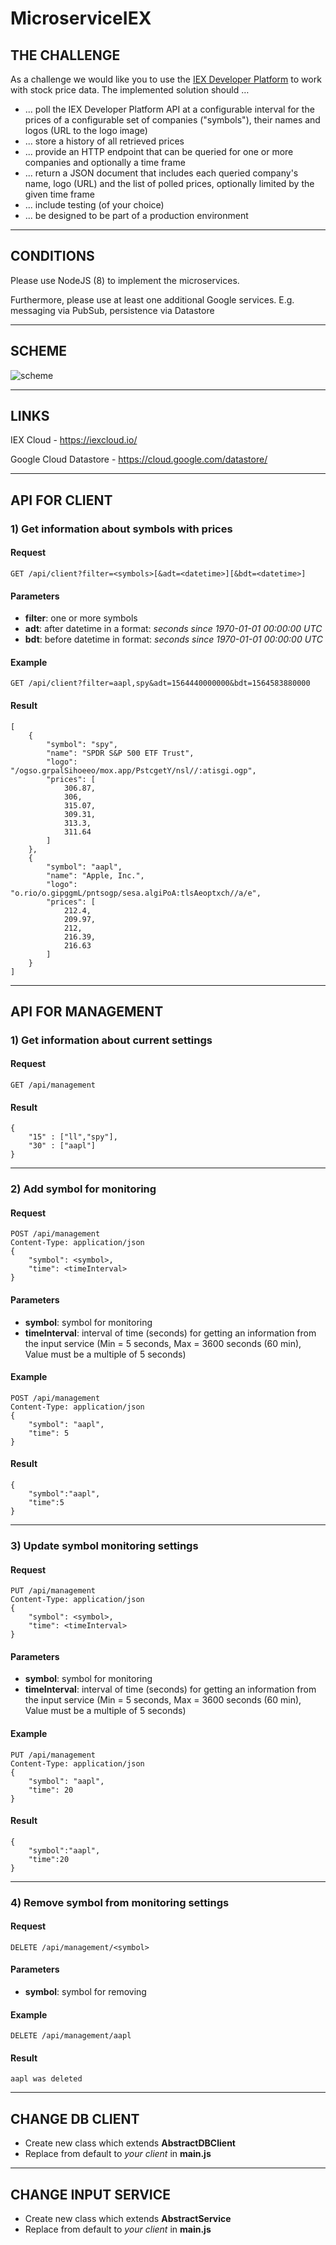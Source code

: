 # MicroserviceIEX

## THE CHALLENGE 
 
As a challenge we would like you to use the [​IEX Developer Platform​](https://iextrading.com/developer/) to work with stock price 
data. The implemented solution should … 
-  ... poll the IEX Developer Platform API at a configurable interval for the prices of a 
configurable set of companies ("symbols"), their names and logos (URL to the logo 
image) 
-  ... store a history of all retrieved prices 
-  ... provide an HTTP endpoint that can be queried for one or more companies and 
optionally a time frame 
-  ... return a JSON document that includes each queried company's name, logo (URL) 
and the list of polled prices, optionally limited by the given time frame 
-  ... include testing (of your choice) 
-  ... be designed to be part of a production environment 
 
---
## CONDITIONS 
 
Please use NodeJS (8) to implement the microservices. 
 
Furthermore, please use at least one additional Google services. E.g. messaging via 
PubSub, persistence via Datastore

---
## SCHEME

![scheme](https://raw.githubusercontent.com/hydra13/MicroserviceIEX/master/docs/scheme.png)

---
## LINKS

IEX Cloud - https://iexcloud.io/
 
Google Cloud Datastore - https://cloud.google.com/datastore/ 

---
## API FOR CLIENT

### 1) Get information about symbols with prices

#### Request
```
GET /api/client?filter=<symbols>[&adt=<datetime>][&bdt=<datetime>]
```

#### Parameters

- **filter**: one or more symbols
- **adt**: after datetime in a format: *seconds since 1970-01-01 00:00:00 UTC*
- **bdt**: before datetime in format: *seconds since 1970-01-01 00:00:00 UTC*

#### Example
```
GET /api/client?filter=aapl,spy&adt=1564440000000&bdt=1564583880000
```

#### Result
```
[
    {
        "symbol": "spy",
        "name": "SPDR S&P 500 ETF Trust",
        "logo": "/ogso.grpalSihoeeo/mox.app/PstcgetY/nsl//:atisgi.ogp",
        "prices": [
            306.87,
            306,
            315.07,
            309.31,
            313.3,
            311.64
        ]
    },
    {
        "symbol": "aapl",
        "name": "Apple, Inc.",
        "logo": "o.rio/o.gipggmL/pntsogp/sesa.algiPoA:tlsAeoptxch//a/e",
        "prices": [
            212.4,
            209.97,
            212,
            216.39,
            216.63
        ]
    }
]
```
---
## API FOR MANAGEMENT

### 1) Get information about current settings

#### Request
```
GET /api/management
```

#### Result
```
{ 
    "15" : ["ll","spy"],
    "30" : ["aapl"]
}
```

---
### 2) Add symbol for monitoring

#### Request
```
POST /api/management
Content-Type: application/json
{
    "symbol": <symbol>,
    "time": <timeInterval>
}
```

#### Parameters

- **symbol**: symbol for monitoring
- **timeInterval**: interval of time (seconds) for getting an information from the input service (Min = 5 seconds, Max = 3600 seconds (60 min), Value must be a multiple of 5 seconds)  

#### Example
```
POST /api/management
Content-Type: application/json
{
    "symbol": "aapl",
    "time": 5
}
```

#### Result
```
{
    "symbol":"aapl",
    "time":5
}
```

---
### 3) Update symbol monitoring settings

#### Request
```
PUT /api/management
Content-Type: application/json
{
    "symbol": <symbol>,
    "time": <timeInterval>
}
```

#### Parameters

- **symbol**: symbol for monitoring
- **timeInterval**: interval of time (seconds) for getting an information from the input service (Min = 5 seconds, Max = 3600 seconds (60 min), Value must be a multiple of 5 seconds)  

#### Example
```
PUT /api/management
Content-Type: application/json
{
    "symbol": "aapl",
    "time": 20
}
```

#### Result
```
{
    "symbol":"aapl",
    "time":20
}
```

---
### 4) Remove symbol from monitoring settings

#### Request
```
DELETE /api/management/<symbol>
```

#### Parameters

- **symbol**: symbol for removing 

#### Example
```
DELETE /api/management/aapl
```

#### Result
```
aapl was deleted
```

---
## CHANGE DB CLIENT

- Create new class which extends **AbstractDBClient**
- Replace from default to *your client* in **main.js**
---

## CHANGE INPUT SERVICE

- Create new class which extends **AbstractService**
- Replace from default to *your client* in **main.js**
